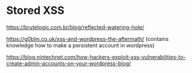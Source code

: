 # Stored XSS

https://brutelogic.com.br/blog/reflected-watering-hole/

https://g0blin.co.uk/xss-and-wordpress-the-aftermath/ (contains knowledge how to make a persistent account in wordpress)

https://blog.nintechnet.com/how-hackers-exploit-xss-vulnerabilities-to-create-admin-accounts-on-your-wordpress-blog/